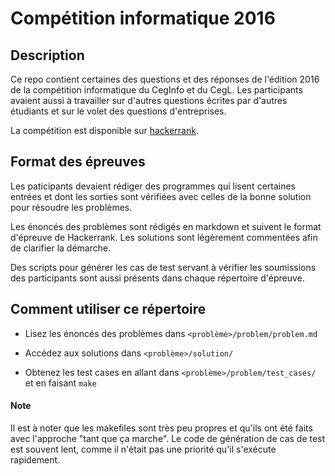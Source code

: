 
# Compétition informatique 2016

## Description

Ce repo contient certaines des questions et des réponses de l'édition
2016 de la compétition informatique du CegInfo et du CegL. Les
participants avaient aussi à travailler sur d'autres questions écrites
par d'autres étudiants et sur le volet des questions d'entreprises.

La compétition est disponible sur
[hackerrank](https://www.hackerrank.com/competition-informatique-ceginfo-cegl-2016).

## Format des épreuves

Les paticipants devaient rédiger des programmes qui lisent certaines
entrées et dont les sorties sont vérifiées avec celles de la bonne
solution pour résoudre les problèmes.

Les énoncés des problèmes sont rédigés en markdown et suivent le
format d'épreuve de Hackerrank. Les solutions sont légèrement
commentées afin de clarifier la démarche.

Des scripts pour générer les cas de test servant à vérifier les
soumissions des participants sont aussi présents dans chaque
répertoire d'épreuve.

## Comment utiliser ce répertoire

* Lisez les énoncés des problèmes dans `<problème>/problem/problem.md`

* Accédez aux solutions dans `<problème>/solution/`

* Obtenez les test cases en allant dans `<problème>/problem/test_cases/`
  et en faisant `make`

#### Note

Il est à noter que les makefiles sont très peu propres et qu'ils ont
été faits avec l'approche "tant que ça marche". Le code de génération
de cas de test est souvent lent, comme il n'était pas une priorité
qu'il s'exécute rapidement.